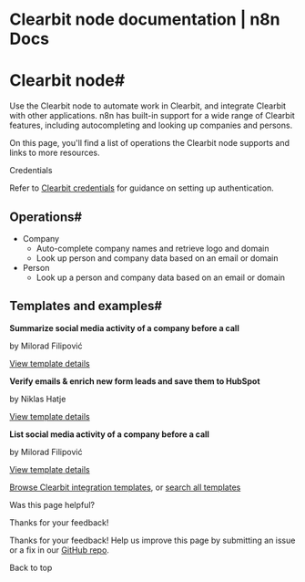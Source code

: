 # Clearbit node documentation | n8n Docs

[ ](https://github.com/n8n-io/n8n-docs/edit/main/docs/integrations/builtin/app-nodes/n8n-nodes-base.clearbit.md "Edit this page")

# Clearbit node#

Use the Clearbit node to automate work in Clearbit, and integrate Clearbit with other applications. n8n has built-in support for a wide range of Clearbit features, including autocompleting and looking up companies and persons.

On this page, you'll find a list of operations the Clearbit node supports and links to more resources.

Credentials

Refer to [Clearbit credentials](../../credentials/clearbit/) for guidance on setting up authentication. 

## Operations#

  * Company
    * Auto-complete company names and retrieve logo and domain
    * Look up person and company data based on an email or domain
  * Person
    * Look up a person and company data based on an email or domain

## Templates and examples#

**Summarize social media activity of a company before a call**

by Milorad Filipović

[View template details](https://n8n.io/workflows/2125-summarize-social-media-activity-of-a-company-before-a-call/)

**Verify emails & enrich new form leads and save them to HubSpot**

by Niklas Hatje

[View template details](https://n8n.io/workflows/2116-verify-emails-and-enrich-new-form-leads-and-save-them-to-hubspot/)

**List social media activity of a company before a call**

by Milorad Filipović

[View template details](https://n8n.io/workflows/2124-list-social-media-activity-of-a-company-before-a-call/)

[Browse Clearbit integration templates](https://n8n.io/integrations/clearbit/), or [search all templates](https://n8n.io/workflows/)

Was this page helpful? 

Thanks for your feedback! 

Thanks for your feedback! Help us improve this page by submitting an issue or a fix in our [GitHub repo](https://github.com/n8n-io/n8n-docs). 

Back to top